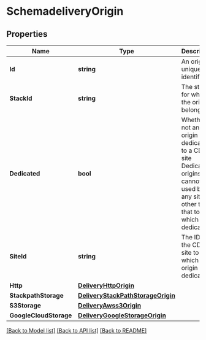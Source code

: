 # SchemadeliveryOrigin

## Properties

Name | Type | Description | Notes
------------ | ------------- | ------------- | -------------
**Id** | **string** | An origin&#39;s unique identifier | [optional] 
**StackId** | **string** | The stack for which the origin belongs to | [optional] 
**Dedicated** | **bool** | Whether or not an origin is dedicated to a CDN site  Dedicated origins cannot be used by any site other than that to which it is dedicated. | [optional] 
**SiteId** | **string** | The ID of the CDN site to which an origin is dedicated | [optional] 
**Http** | [**DeliveryHttpOrigin**](deliveryHTTPOrigin.md) |  | [optional] 
**StackpathStorage** | [**DeliveryStackPathStorageOrigin**](deliveryStackPathStorageOrigin.md) |  | [optional] 
**S3Storage** | [**DeliveryAwss3Origin**](deliveryAWSS3Origin.md) |  | [optional] 
**GoogleCloudStorage** | [**DeliveryGoogleStorageOrigin**](deliveryGoogleStorageOrigin.md) |  | [optional] 

[[Back to Model list]](../README.md#documentation-for-models) [[Back to API list]](../README.md#documentation-for-api-endpoints) [[Back to README]](../README.md)


